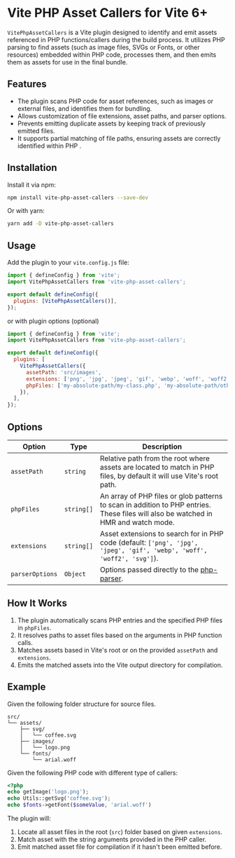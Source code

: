 # Vite PHP Asset Callers for Vite 6+

`VitePhpAssetCallers` is a Vite plugin designed to identify and emit assets referenced in PHP functions/callers during the build process. It utilizes PHP parsing to find assets (such as image files, SVGs or Fonts, or other resources) embedded within PHP code, processes them, and then emits them as assets for use in the final bundle.

## Features

- The plugin scans PHP code for asset references, such as images or external files, and identifies them for bundling.
- Allows customization of file extensions, asset paths, and parser options.
- Prevents emitting duplicate assets by keeping track of previously emitted files.
- It supports partial matching of file paths, ensuring assets are correctly identified within PHP .

## Installation

Install it via npm:

```bash
npm install vite-php-asset-callers --save-dev
```

Or with yarn:

```bash
yarn add -D vite-php-asset-callers
```

## Usage

Add the plugin to your `vite.config.js` file:

```javascript
import { defineConfig } from 'vite';
import VitePhpAssetCallers from 'vite-php-asset-callers';

export default defineConfig({
  plugins: [VitePhpAssetCallers()],
});
```

or with plugin options (optional)

```javascript
import { defineConfig } from 'vite';
import VitePhpAssetCallers from 'vite-php-asset-callers';

export default defineConfig({
  plugins: [
    VitePhpAssetCallers({
      assetPath: 'src/images',
      extensions: ['png', 'jpg', 'jpeg', 'gif', 'webp', 'woff', 'woff2', 'svg'],
      phpFiles: ['my-absolute-path/my-class.php', 'my-absolute-path/other-classes/**/*.php'],
    }),
  ],
});
```

## Options

| Option          | Type       | Description                                                                                                                        |
| --------------- | ---------- | ---------------------------------------------------------------------------------------------------------------------------------- |
| `assetPath`     | `string`   | Relative path from the root where assets are located to match in PHP files, by default it will use Vite's root path.               |
| `phpFiles`      | `string[]` | An array of PHP files or glob patterns to scan in addition to PHP entries. These files will also be watched in HMR and watch mode. |
| `extensions`    | `string[]` | Asset extensions to search for in PHP code (default: `['png', 'jpg', 'jpeg', 'gif', 'webp', 'woff', 'woff2', 'svg']`).             |
| `parserOptions` | `Object`   | Options passed directly to the [php-parser](https://github.com/glayzzle/php-parser).                                               |

## How It Works

1. The plugin automatically scans PHP entries and the specified PHP files in `phpFiles`.
2. It resolves paths to asset files based on the arguments in PHP function calls.
3. Matches assets based in Vite's root or on the provided `assetPath` and `extensions`.
4. Emits the matched assets into the Vite output directory for compilation.

## Example

Given the following folder structure for source files.

```plaintext
src/
└── assets/
    ├── svg/
    │   └── coffee.svg
    ├── images/
    │   └── logo.png
    └── fonts/
        └── arial.woff
```

Given the following PHP code with different type of callers:

```php
<?php
echo getImage('logo.png');
echo Utils::getSvg('coffee.svg');
echo $fonts->getFont($someValue, 'arial.woff')
```

The plugin will:

1. Locate all asset files in the root (`src`) folder based on given `extensions`.
2. Match asset with the string arguments provided in the PHP caller.
3. Emit matched asset file for compilation if it hasn't been emitted before.
